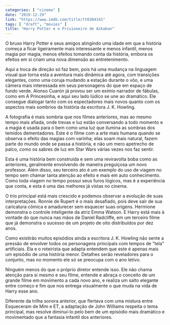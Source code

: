```yaml
---
categories: [ "cinema" ]
date: "2019-12-29"
link: "https://www.imdb.com/title/tt0304141"
tags: [ "draft", "movies" ]
title: "Harry Potter e o Prisioneiro de Azkaban"
---
```

O bruxo Harry Potter e seus amigos atingindo uma idade em que a história começa a ficar ligeiramente mais interessante e menos infantil, menos magia por magia, menos efeitos tomando conta da história, embora os efeitos em si criam uma nova dimensão ao entretenimento.

Aqui a troca de direção só faz bem, pois há uma mudança na linguagem visual que torna esta a aventura mais dinâmica até agora, com transições elegantes, como uma coruja mudando a estação durante o vôo, e uma câmera mais interessada em seus personagens do que em espaço de fundo verde. Alonso Cuarón já provou ser um exímio narrador de fábulas, como em A Princesinha, e aqui seu lado lúdico se une ao dramático. Ele consegue dialogar tanto com os espectadores mais novos quanto com os aspectos mais sombrios da história da escritora J. K. Howling.

A fotografia é mais sombria que nos filmes anteriores, mas ao mesmo tempo mais afiada, onde trevas e luz estão conversando a todo momento e a magia é usada para o bem como uma luz que ilumina as sombras dos temidos dementadores. Este é o filme com a arte mais humana quando se observa o efeito das magias com varinha; elas soam mais natural, fazem parte do mundo onde se passa a história, e não um mero apetrecho de palco, como os sabres de luz em Star Wars várias vezes nos faz sentir.

Esta é uma história bem construída e sem uma reviravolta boba como as anteriores, geralmente envolvendo de maneira preguiçosa um novo professor. Além disso, seu terceiro ato é um exemplo do uso de viagem no tempo sem chamar tanta atenção ao efeito e mais em auto conhecimento. Como toda viagem no tempo possui seus furos lógicos, mas é a experiência que conta, e esta é uma das melhores já vistas no cinema.

O trio principal está mais crescido e podemos observar a evolução de suas interpretações. Ronnie de Rupert é o mais desafiado, pois deve sair de sua caricatura cômica e amadurecer sem esquecer suas origens. Hermione demonstra o controle inteligente da atriz Emma Watson. E Harry está mais à vontade do que nunca nas mãos de Daniel Radcliffe, em um terceiro filme que já demonstra o sucesso de um projeto de oito distribuídos por dez anos.

Como existirão muitos episódios ainda a escritora J. K. Howling não sente a pressão de envolver todos os personagens principais com tempos de "tela" artificiais. Ela e o roteirista que adapta entendem que este é apenas mais um episódio de uma história menor. Detalhes serão reveladores para o conjunto, mas no momento ele só se preocupa com o ano letivo.

Ninguém menos do que o próprio diretor entende isso. Ele não chama atenção para si mesmo e seu filme, entende e abraça o conceito de um grande filme em movimento a cada novo ano, e realiza um salto elegante entre começo e fim que nos entrega visualmente o que muda na vida de Harry esse ano.

Diferente da trilha sonora anterior, que flertava com uma mistura entre Esqueceram de Mim e ET, a adaptação de John Williams respeita o tema principal, mas resolve diminuí-lo pelo bem de um episódio mais dramático e movimentado que a fantasia infantil dos anteriores.
